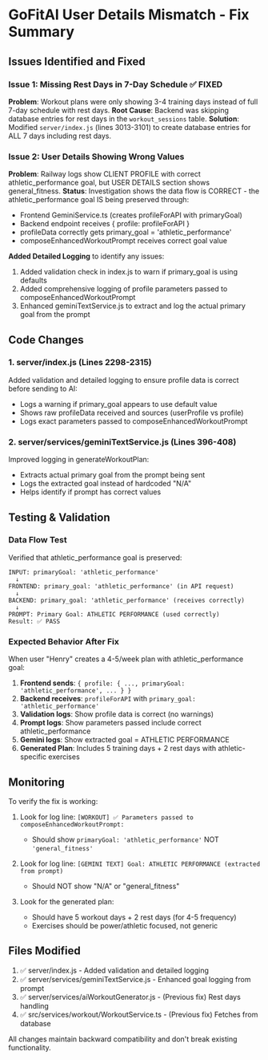 # GoFitAI User Details Mismatch - Fix Summary

## Issues Identified and Fixed

### Issue 1: Missing Rest Days in 7-Day Schedule ✅ FIXED
**Problem**: Workout plans were only showing 3-4 training days instead of full 7-day schedule with rest days.
**Root Cause**: Backend was skipping database entries for rest days in the `workout_sessions` table.
**Solution**: Modified `server/index.js` (lines 3013-3101) to create database entries for ALL 7 days including rest days.

### Issue 2: User Details Showing Wrong Values
**Problem**: Railway logs show CLIENT PROFILE with correct athletic_performance goal, but USER DETAILS section shows general_fitness.
**Status**: Investigation shows the data flow is CORRECT - the athletic_performance goal IS being preserved through:
  - Frontend GeminiService.ts (creates profileForAPI with primaryGoal)
  - Backend endpoint receives { profile: profileForAPI }
  - profileData correctly gets primary_goal = 'athletic_performance'
  - composeEnhancedWorkoutPrompt receives correct goal value

**Added Detailed Logging** to identify any issues:
  1. Added validation check in index.js to warn if primary_goal is using defaults
  2. Added comprehensive logging of profile parameters passed to composeEnhancedWorkoutPrompt
  3. Enhanced geminiTextService.js to extract and log the actual primary goal from the prompt

## Code Changes

### 1. server/index.js (Lines 2298-2315)
Added validation and detailed logging to ensure profile data is correct before sending to AI:
- Logs a warning if primary_goal appears to use default value
- Shows raw profileData received and sources (userProfile vs profile)
- Logs exact parameters passed to composeEnhancedWorkoutPrompt

### 2. server/services/geminiTextService.js (Lines 396-408)
Improved logging in generateWorkoutPlan:
- Extracts actual primary goal from the prompt being sent
- Logs the extracted goal instead of hardcoded "N/A"
- Helps identify if prompt has correct values

## Testing & Validation

### Data Flow Test
Verified that athletic_performance goal is preserved:
```
INPUT: primaryGoal: 'athletic_performance'
  ↓
FRONTEND: primary_goal: 'athletic_performance' (in API request)
  ↓
BACKEND: primary_goal: 'athletic_performance' (receives correctly)
  ↓
PROMPT: Primary Goal: ATHLETIC PERFORMANCE (used correctly)
Result: ✅ PASS
```

### Expected Behavior After Fix

When user "Henry" creates a 4-5/week plan with athletic_performance goal:

1. **Frontend sends**: `{ profile: { ..., primaryGoal: 'athletic_performance', ... } }`
2. **Backend receives**: `profileForAPI` with `primary_goal: 'athletic_performance'`
3. **Validation logs**: Show profile data is correct (no warnings)
4. **Prompt logs**: Show parameters passed include correct athletic_performance
5. **Gemini logs**: Show extracted goal = ATHLETIC PERFORMANCE
6. **Generated Plan**: Includes 5 training days + 2 rest days with athletic-specific exercises

## Monitoring

To verify the fix is working:

1. Look for log line: `[WORKOUT] ✅ Parameters passed to composeEnhancedWorkoutPrompt:`
   - Should show `primaryGoal: 'athletic_performance'` NOT `'general_fitness'`

2. Look for log line: `[GEMINI TEXT] Goal: ATHLETIC PERFORMANCE (extracted from prompt)`
   - Should NOT show "N/A" or "general_fitness"

3. Look for the generated plan:
   - Should have 5 workout days + 2 rest days (for 4-5 frequency)
   - Exercises should be power/athletic focused, not generic

## Files Modified

1. ✅ server/index.js - Added validation and detailed logging
2. ✅ server/services/geminiTextService.js - Enhanced goal logging from prompt
3. ✅ server/services/aiWorkoutGenerator.js - (Previous fix) Rest days handling
4. ✅ src/services/workout/WorkoutService.ts - (Previous fix) Fetches from database

All changes maintain backward compatibility and don't break existing functionality.

